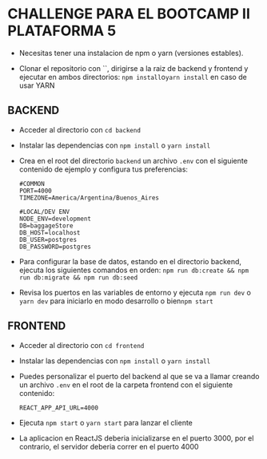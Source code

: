 # CHALLENGE PARA EL BOOTCAMP II PLATAFORMA 5

- Necesitas tener una instalacion de npm o yarn (versiones estables).

- Clonar el repositorio con ``, dirigirse a la raiz de backend y frontend y ejecutar en ambos directorios: `npm install`o`yarn install` en caso de usar YARN

## BACKEND

- Acceder al directorio con `cd backend`

- Instalar las dependencias con `npm install` o `yarn install`

- Crea en el root del directorio `backend` un archivo `.env` con el siguiente contenido de ejemplo y configura tus preferencias:

  ```
  #COMMON
  PORT=4000
  TIMEZONE=America/Argentina/Buenos_Aires

  #LOCAL/DEV ENV
  NODE_ENV=development
  DB=baggageStore
  DB_HOST=localhost
  DB_USER=postgres
  DB_PASSWORD=postgres
  ```

- Para configurar la base de datos, estando en el directorio backend, ejecuta los siguientes comandos en orden:
  `npm run db:create && npm run db:migrate && npm run db:seed`

- Revisa los puertos en las variables de entorno y ejecuta `npm run dev` o `yarn dev` para iniciarlo en modo desarrollo o bien`npm start`

## FRONTEND

- Acceder al directorio con `cd frontend`

- Instalar las dependencias con `npm install` o `yarn install`

- Puedes personalizar el puerto del backend al que se va a llamar creando un archivo `.env` en el root de la carpeta frontend con el siguiente contenido:

  `REACT_APP_API_URL=4000`

- Ejecuta `npm start` o `yarn start` para lanzar el cliente

- La aplicacion en ReactJS deberia inicializarse en el puerto 3000, por el contrario, el servidor deberia correr en el puerto 4000
